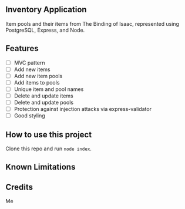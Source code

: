 Inventory Application
---------------------

Item pools and their items from The Binding of Isaac, represented using PostgreSQL, Express, and Node.

Features
--------

- [ ] MVC pattern
- [ ] Add new items
- [ ] Add new item pools
- [ ] Add items to pools
- [ ] Unique item and pool names
- [ ] Delete and update items
- [ ] Delete and update pools
- [ ] Protection against injection attacks via express-validator
- [ ] Good styling

How to use this project
-----------------------

Clone this repo and run `node index`.

Known Limitations
-----------------

Credits
-------

Me
